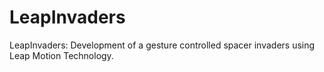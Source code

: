 LeapInvaders
============

LeapInvaders: Development of a gesture controlled spacer invaders using Leap Motion Technology.
